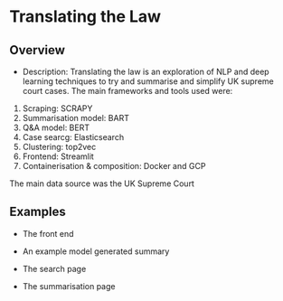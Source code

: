 # Translating the Law
## Overview
- Description: Translating the law is an exploration of NLP and deep learning
techniques to try and summarise and simplify UK supreme court cases. The main
frameworks and tools used were:
1. Scraping: SCRAPY
2. Summarisation model: BART
3. Q&A model: BERT
4. Case searcg: Elasticsearch
5. Clustering: top2vec
6. Frontend: Streamlit
7. Containerisation & composition: Docker and GCP

The main data source was the UK Supreme Court

## Examples
- The front end

- An example model generated summary

- The search page

- The summarisation page